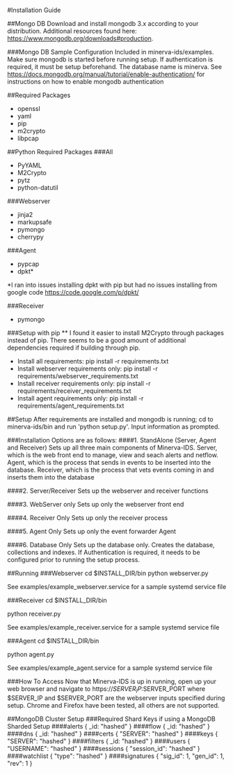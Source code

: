 #Installation Guide

##Mongo DB
Download and install mongodb 3.x according to your distribution.  Additional resources found here: https://www.mongodb.org/downloads#production.

###Mongo DB Sample Configuration
Included in minerva-ids/examples.  Make sure mongodb is started before running setup.  If authentication is required, it must be setup beforehand.  The database name is minerva.  See https://docs.mongodb.org/manual/tutorial/enable-authentication/ for instructions on how to enable mongodb authentication

##Required Packages
- openssl
- yaml
- pip
- m2crypto
- libpcap

##Python Required Packages
###All
- PyYAML
- M2Crypto
- pytz
- python-datutil

###Webserver
- jinja2
- markupsafe
- pymongo
- cherrypy

###Agent
- pypcap
- dpkt*

*I ran into issues installing dpkt with pip but had no issues installing from google code https://code.google.com/p/dpkt/

###Receiver
- pymongo

###Setup with pip 
** I found it easier to install M2Crypto through packages instead of pip.  There seems to be a good amount of additional dependencies required if building through pip.
- Install all requirements: pip install -r requirements.txt
- Install webserver requirements only: pip install -r requirements/webserver_requirements.txt
- Install receiver requirements only: pip install -r requirements/receiver_requirements.txt
- Install agent requirements only: pip install -r requirements/agent_requirements.txt

##Setup
After requirements are installed and mongodb is running; cd to minerva-ids/bin and run 'python setup.py'.  Input information as prompted. 

###Installation Options are as follows:
####1.  StandAlone (Server, Agent and Receiver)
Sets up all three main components of Minerva-IDS.  Server, which is the web front end to manage, view and seach alerts and netflow.  Agent, which is the process that sends in events to be inserted into the database.  Receiver, which is the process that vets events coming in and inserts them into the database

####2.  Server/Receiver
Sets up the webserver and receiver functions

####3.  WebServer only
Sets up only the webserver front end

####4.  Receiver Only
Sets up only the receiver process

####5.  Agent Only
Sets up only the event forwarder Agent

####6. Database Only
Sets up the database only.  Creates the database, collections and indexes.  If Authentication is required, it needs to be configured prior to running the setup process.

##Running
###Webserver
cd $INSTALL_DIR/bin
python webserver.py

See examples/example_webserver.service for a sample systemd service file

###Receiver
cd $INSTALL_DIR/bin

python receiver.py

See examples/example_receiver.service for a sample systemd service file

###Agent
cd $INSTALL_DIR/bin

python agent.py

See examples/example_agent.service for a sample systemd service file

###How To Access
Now that Minerva-IDS is up in running, open up your web browser and navigate to https://$SERVER_IP:$SERVER_PORT  where $SERVER_IP and $SERVER_PORT are the webserver inputs specified during setup.  Chrome and Firefox have been tested, all others are not supported.

##MongoDB Cluster Setup
###Required Shard Keys if using a MongoDB Sharded Setup
####alerts
{ _id: "hashed" }
####flow
{ _id: "hashed" }
####dns
{ _id: "hashed" }
####certs
{ "SERVER": "hashed" }
####keys
{ "SERVER": "hashed" }
####filters
{ _id: "hashed" }
####users
{ "USERNAME": "hashed" }
####sessions
{ "session_id": "hashed" }
####watchlist
 { "type": "hashed" }
####signatures
{ "sig_id": 1, "gen_id": 1, "rev": 1 }
